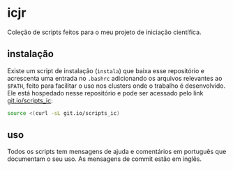 # icjr

Coleção de scripts feitos para o meu projeto de iniciação científica.

## instalação

Existe um script de instalação (`instala`) que baixa esse repositório e acrescenta uma entrada no `.bashrc` adicionando os arquivos relevantes ao `$PATH`, feito para facilitar o uso nos clusters onde o trabalho é desenvolvido. Ele está hospedado nesse repositório e pode ser acessado pelo link [git.io/scripts_ic](https://git.io/scripts_ic):

```sh
source <(curl -sL git.io/scripts_ic)
```

## uso

Todos os scripts tem mensagens de ajuda e comentários em português que documentam o seu uso. As mensagens de commit estão em inglês.
